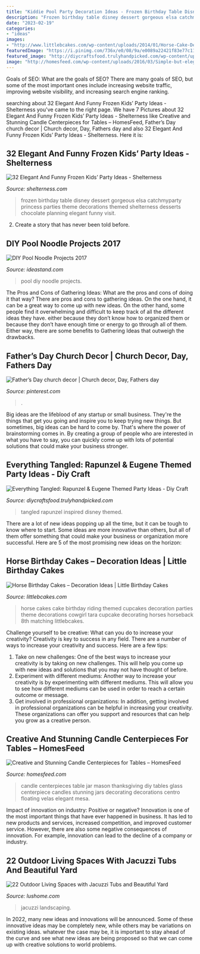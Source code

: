 ```yaml
---
title: "Kiddie Pool Party Decoration Ideas - Frozen Birthday Table Disney Dessert Gorgeous Elsa Catchmyparty Princess Parties Theme Decorations Themed Shelterness Desserts Chocolate Planning Elegant Funny Visit"
description: "Frozen birthday table disney dessert gorgeous elsa catchmyparty princess parties theme decorations themed shelterness desserts chocolate planning elegant funny visit"
date: "2023-02-19"
categories:
- "ideas"
images:
- "http://www.littlebcakes.com/wp-content/uploads/2014/01/Horse-Cake-Decorations-733x1024.jpg"
featuredImage: "https://i.pinimg.com/736x/e0/08/9a/e0089a22421f83e77c118d6b3d5497fa.jpg"
featured_image: "http://diycraftsfood.trulyhandpicked.com/wp-content/uploads/2016/06/Tangled-wedding_cd.jpg"
image: "http://homesfeed.com/wp-content/uploads/2016/03/Simple-but-elegant-idea-of-candle-centerpiece-for-table.jpg"
---
```



Goals of SEO: What are the goals of SEO?
There are many goals of SEO, but some of the most important ones include increasing website traffic, improving website visibility, and increasing search engine ranking.

	

		
searching about 32 Elegant And Funny Frozen Kids’ Party Ideas - Shelterness you've came to the right page. We have 7 Pictures about 32 Elegant And Funny Frozen Kids’ Party Ideas - Shelterness like Creative and Stunning Candle Centerpieces for Tables – HomesFeed, Father’s Day church decor | Church decor, Day, Fathers day and also 32 Elegant And Funny Frozen Kids’ Party Ideas - Shelterness. Here it is:
		
    
## 32 Elegant And Funny Frozen Kids’ Party Ideas - Shelterness

<img loading=lazy src="https://i.shelterness.com/2016/10/11-gorgeous-dessert-table-at-a-Frozen-birthday-party.jpg" onerror="this.onerror=null;this.src='https://tse4.mm.bing.net/th?id=OIP.rErODowuHdB6WQtwGj49xAHaLG&amp;pid=15.1';" alt="32 Elegant And Funny Frozen Kids’ Party Ideas - Shelterness">

_Source: shelterness.com_

>frozen birthday table disney dessert gorgeous elsa catchmyparty princess parties theme decorations themed shelterness desserts chocolate planning elegant funny visit. 

	

2. Create a story that has never been told before.

    
## DIY Pool Noodle Projects 2017

<img loading=lazy src="http://ideastand.com/wp-content/uploads/2015/10/2-diy-pool-noodle-projects.jpg" onerror="this.onerror=null;this.src='https://tse2.mm.bing.net/th?id=OIP.Rz_MzfZOWK_1caXLs-otaAHaLG&amp;pid=15.1';" alt="DIY Pool Noodle Projects 2017">

_Source: ideastand.com_

>pool diy noodle projects. 

	

The Pros and Cons of Gathering Ideas: What are the pros and cons of doing it that way?
There are pros and cons to gathering ideas. On the one hand, it can be a great way to come up with new ideas. On the other hand, some people find it overwhelming and difficult to keep track of all the different ideas they have. either because they don’t know how to organized them or because they don’t have enough time or energy to go through all of them. Either way, there are some benefits to Gathering Ideas that outweigh the drawbacks.

    
## Father’s Day Church Decor | Church Decor, Day, Fathers Day

<img loading=lazy src="https://i.pinimg.com/736x/e0/08/9a/e0089a22421f83e77c118d6b3d5497fa.jpg" onerror="this.onerror=null;this.src='https://tse2.mm.bing.net/th?id=OIP.tjSkgSB4jkOwr_hiwbsn1gHaJ3&amp;pid=15.1';" alt="Father’s Day church decor | Church decor, Day, Fathers day">

_Source: pinterest.com_

>. 

	

Big ideas are the lifeblood of any startup or small business. They're the things that get you going and inspire you to keep trying new things. But sometimes, big ideas can be hard to come by. That's where the power of brainstorming comes in. By creating a group of people who are interested in what you have to say, you can quickly come up with lots of potential solutions that could make your business stronger.

    
## Everything Tangled: Rapunzel &amp; Eugene Themed Party Ideas - Diy Craft

<img loading=lazy src="http://diycraftsfood.trulyhandpicked.com/wp-content/uploads/2016/06/Tangled-wedding_cd.jpg" onerror="this.onerror=null;this.src='https://tse4.mm.bing.net/th?id=OIP.9p2PoPaLbf-OnrNL-r0rkQHaJ3&amp;pid=15.1';" alt="Everything Tangled: Rapunzel &amp; Eugene Themed Party Ideas - Diy Craft">

_Source: diycraftsfood.trulyhandpicked.com_

>tangled rapunzel inspired disney themed. 

	

There are a lot of new ideas popping up all the time, but it can be tough to know where to start. Some ideas are more innovative than others, but all of them offer something that could make your business or organization more successful. Here are 5 of the most promising new ideas on the horizon: 

    
## Horse Birthday Cakes – Decoration Ideas | Little Birthday Cakes

<img loading=lazy src="http://www.littlebcakes.com/wp-content/uploads/2014/01/Horse-Cake-Decorations-733x1024.jpg" onerror="this.onerror=null;this.src='https://tse1.mm.bing.net/th?id=OIP.4rFTXXEFfjmka-XZb92gewHaKW&amp;pid=15.1';" alt="Horse Birthday Cakes – Decoration Ideas | Little Birthday Cakes">

_Source: littlebcakes.com_

>horse cakes cake birthday riding themed cupcakes decoration parties theme decorations cowgirl tara cupcake decorating horses horseback 8th matching littlebcakes. 

	

Challenge yourself to be creative: What can you do to increase your creativity?
Creativity is key to success in any field. There are a number of ways to increase your creativity and success. Here are a few tips: 
1. Take on new challenges: One of the best ways to increase your creativity is by taking on new challenges. This will help you come up with new ideas and solutions that you may not have thought of before. 
2. Experiment with different mediums: Another way to increase your creativity is by experimenting with different mediums. This will allow you to see how different mediums can be used in order to reach a certain outcome or message. 
3. Get involved in professional organizations: In addition, getting involved in professional organizations can be helpful in increasing your creativity. These organizations can offer you support and resources that can help you grow as a creative person.

    
## Creative And Stunning Candle Centerpieces For Tables – HomesFeed

<img loading=lazy src="http://homesfeed.com/wp-content/uploads/2016/03/Simple-but-elegant-idea-of-candle-centerpiece-for-table.jpg" onerror="this.onerror=null;this.src='https://tse3.mm.bing.net/th?id=OIP.bsI1nPTXHMaWnszE9H3AzAHaKg&amp;pid=15.1';" alt="Creative and Stunning Candle Centerpieces for Tables – HomesFeed">

_Source: homesfeed.com_

>candle centerpieces table jar mason thanksgiving diy tables glass centerpiece candles stunning jars decorating decorations centro floating velas elegant mesa. 

	

Impact of innovation on industry: Positive or negative?
Innovation is one of the most important things that have ever happened in business. It has led to new products and services, increased competition, and improved customer service. However, there are also some negative consequences of innovation. For example, innovation can lead to the decline of a company or industry.

    
## 22 Outdoor Living Spaces With Jacuzzi Tubs And Beautiful Yard

<img loading=lazy src="https://www.lushome.com/wp-content/uploads/2014/05/jacuzzi-hot-tubs-backyard-designs-22.jpg" onerror="this.onerror=null;this.src='https://tse3.mm.bing.net/th?id=OIP.SYUHFJpyzEz21mMpMgnGFwHaE7&amp;pid=15.1';" alt="22 Outdoor Living Spaces with Jacuzzi Tubs and Beautiful Yard">

_Source: lushome.com_

>jacuzzi landscaping. 

	

In 2022, many new ideas and innovations will be announced. Some of these innovative ideas may be completely new, while others may be variations on existing ideas. whatever the case may be, it is important to stay ahead of the curve and see what new ideas are being proposed so that we can come up with creative solutions to world problems.

